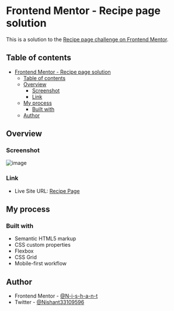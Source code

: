 # Frontend Mentor - Recipe page solution

This is a solution to the [Recipe page challenge on Frontend Mentor](https://www.frontendmentor.io/challenges/recipe-page-KiTsR8QQKm). 

## Table of contents

- [Frontend Mentor - Recipe page solution](#frontend-mentor---recipe-page-solution)
  - [Table of contents](#table-of-contents)
  - [Overview](#overview)
    - [Screenshot](#screenshot)
    - [Link](#link)
  - [My process](#my-process)
    - [Built with](#built-with)
  - [Author](#author)

## Overview

### Screenshot

![image](https://github.com/N-i-s-h-a-n-t/css-challenge/assets/88312394/38b0b06c-c1f1-4c6d-9253-901955119b25)

### Link

- Live Site URL: [Recipe Page](https://recipe-page-gamma-seven.vercel.app/)

## My process

### Built with

- Semantic HTML5 markup
- CSS custom properties
- Flexbox
- CSS Grid
- Mobile-first workflow
## Author

- Frontend Mentor - [@N-i-s-h-a-n-t](https://www.frontendmentor.io/profile/N-i-s-h-a-n-t)
- Twitter - [@Nishant33109596](https://www.twitter.com/@Nishant33109596)

